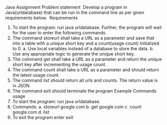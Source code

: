 Java Assignment
Problem statement 
Develop a program in Java(urldatabase) that can be run in the command line as per given requirements
below. 
Requirements 
1. To start the program: run java urldatabase. Further, the program will wait for the user to enter the
following commands.
2. The command storeurl shall take a URL as a parameter and save that into a table with a unique
short key and a count(usage count) initialized to 0.
a. Use local variables instead of a database to store the data.
b. Use any appropriate logic to generate the unique short key.
2. The command get shall take a URL as a parameter and return the unique short key after
incrementing the usage count.
3. The command count shall take a URL as a parameter and should return the latest usage count.
4. The command list should return all urls and counts. The return value is in JSON.
5. The command exit should terminate the program
Example Commands usage
1. To start the program: run java urldatabase.
2. Commands:
a. storeurl google.com
b. get google.com
c. count google.com
d. list
2. To exit the program enter exit
